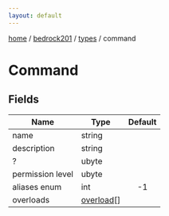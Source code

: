 ```yaml
---
layout: default
---
```


[home](/)  /  [bedrock201](/protocol/bedrock201)  /  [types](/protocol/bedrock201/types)  /  command

# Command

## Fields

Name | Type | Default
---|---|:---:
name | string | 
description | string | 
? | ubyte | 
permission level | ubyte | 
aliases enum | int | -1
overloads | [overload](/protocol/bedrock201/types/overload)[] |
